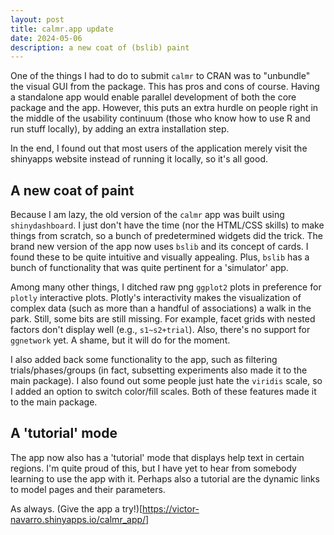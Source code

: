 ```yaml
---
layout: post
title: calmr.app update
date: 2024-05-06
description: a new coat of (bslib) paint
---
```


One of the things I had to do to submit `calmr` to CRAN was to "unbundle" the visual GUI from the package. This has pros and cons of course. Having a standalone app would enable 
parallel development of both the core package and the app. However, this puts an extra hurdle on people right in the middle of the usability continuum (those who know how to use R and run stuff locally), by adding an extra installation step.

In the end, I found out that most users of the application merely visit the shinyapps website instead of running it locally, so it's all good.

## A new coat of paint

Because I am lazy, the old version of the `calmr` app was built using `shinydashboard`. I just don't have the time (nor the HTML/CSS skills) to make things from scratch, so 
a bunch of predetermined widgets did the trick. The brand new version of the app now uses `bslib` and its concept of cards. I found these to be quite intuitive and visually appealing.
Plus, `bslib` has a bunch of functionality that was quite pertinent for a 'simulator' app.

Among many other things, I ditched raw png `ggplot2` plots in preference for `plotly` interactive plots. Plotly's interactivity makes the visualization of complex data (such as more than a handful of associations) a walk in the park. Still, some bits are still missing. For example, facet grids with nested factors don't display well (e.g., `s1~s2+trial`). Also, there's no support for `ggnetwork` yet. A shame, but it will do for the moment.

I also added back some functionality to the app, such as filtering trials/phases/groups (in fact, subsetting experiments also made it to the main package). I also found out some people just hate the `viridis` scale, so I added an option to switch color/fill scales. Both of these features made it to the main package.

## A 'tutorial' mode

The app now also has a 'tutorial' mode that displays help text in certain regions. I'm quite proud of this, but I have yet to hear from somebody learning to use the app with it. Perhaps also a tutorial are the dynamic links to model pages and their parameters.

As always. (Give the app a try!)[https://victor-navarro.shinyapps.io/calmr_app/]



